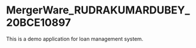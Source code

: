 # MergerWare_RUDRAKUMARDUBEY_20BCE10897

This is a demo application for loan management system.
 
 
